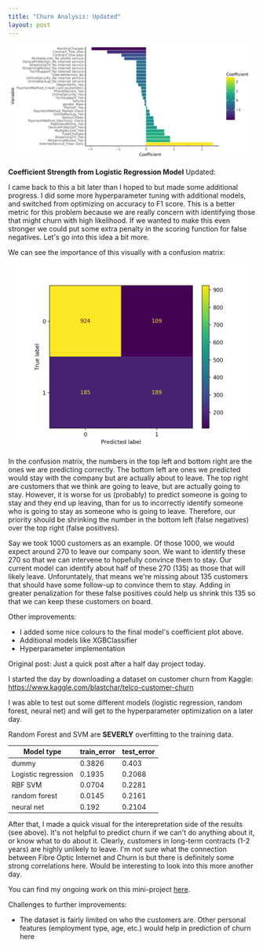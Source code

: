 ```yaml
---
title: "Churn Analysis: Updated"
layout: post
---
```


![](../images/log_regr_coefficients.png)

**Coefficient Strength from Logistic Regression Model**
Updated: 

I came back to this a bit later than I hoped to but made some additional progress. I did some more hyperparameter tuning with additional models, and switched from optimizing on accuracy to F1 score. This is a better metric for this problem because we are really concern with identifying those that might churn with high likelihood. If we wanted to make this even stronger we could put some extra penalty in the scoring function for false negatives. Let's go into this idea a bit more. 

We can see the importance of this visually with a confusion matrix:

![Confusion matrix on validation data](../images/valid_confusion_matrix.png)

In the confusion matrix, the numbers in the top left and bottom right are the ones we are predicting correctly. The bottom left are ones we predicted would stay with the company but are actually about to leave. The top right are customers that we think are going to leave, but are actually going to stay. However, it is worse for us (probably) to predict someone is going to stay and they end up leaving, than for us to incorrectly identify someone who is going to stay as someone who is going to leave. Therefore, our priority should be shrinking the number in the bottom left (false negatives) over the top right (false positives). 

Say we took 1000 customers as an example. Of those 1000, we would expect around 270 to leave our company soon. We want to identify these 270 so that we can intervene to hopefully convince them to stay. Our current model can identify about half of these 270 (135) as those that will likely leave. Unforuntately, that means we're missing about 135 customers that should have some follow-up to convince them to stay. Adding in greater penalization for these false positives could help us shrink this 135 so that we can keep these customers on board.  


Other improvements:
- I added some nice colours to the final model's coefficient plot above. 
- Additional models like XGBClassifier
- Hyperparameter implementation

Original post: 
Just a quick post after a half day project today. 




I started the day by downloading a dataset on customer churn from Kaggle:
https://www.kaggle.com/blastchar/telco-customer-churn

  
I was able to test out some different models (logistic regression, random forest, neural net) and will get to the hyperparameter optimization on a later day. 
  
Random Forest and SVM are **SEVERLY** overfitting to the training data. 


| Model type          | train_error |   test_error |
|---------------------|-------------|--------------|
| dummy               | 0.3826      |   0.403      |
| Logistic regression | 0.1935      |   0.2068     |
| RBF SVM             | 0.0704      |   0.2281     |
| random forest       | 0.0145      |   0.2161     |
| neural net          | 0.192       |   0.2104     |


   
After that, I made a quick visual for the interepretation side of the results (see above). It's not helpful to predict churn if we can't do anything about it, or know what to do about it. Clearly, customers in long-term contracts (1-2 years) are highly unlikely to leave. I'm not sure what the connection between Fibre Optic Internet and Churn is but there is definitely some strong correlations here. Would be interesting to look into this more another day.

You can find my ongoing work on this mini-project  [here](https://github.com/timcashion/churn_analysis). 

Challenges to further improvements:
- The dataset is fairly limited on who the customers are. Other personal features (employment type, age, etc.) would help in prediction of churn here

